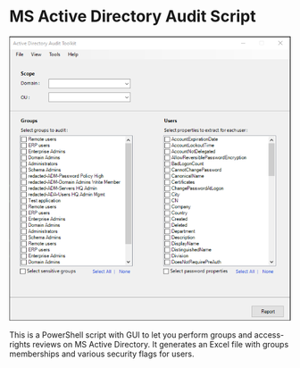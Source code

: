 # MS Active Directory Audit Script

![screenshot AD](https://raw.githubusercontent.com/s1nack/backup-projects/main/Programs%20and%20scripts/Active%20Directory%20audit%20script/AD%20Audit%20Toolkit%20Marc.PNG)

This is a PowerShell script with GUI to let you perform groups and access-rights reviews on MS Active Directory. It generates an Excel file with groups memberships and various security flags for users.
